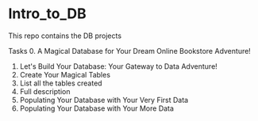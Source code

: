 # Intro_to_DB
This repo contains the DB projects

Tasks
0. A Magical Database for Your Dream Online Bookstore Adventure!
1. Let's Build Your Database: Your Gateway to Data Adventure!
2. Create Your Magical Tables
3. List all the tables created
4. Full description
5. Populating Your Database with Your Very First Data
6. Populating Your Database with Your More Data